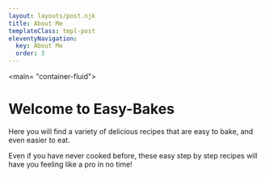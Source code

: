 ```yaml
---
layout: layouts/post.njk
title: About Me
templateClass: tmpl-post
eleventyNavigation:
  key: About Me
  order: 3
---
```


<main= "container-fluid">
<div class="row-md-p-4">
  <h1>Welcome to Easy-Bakes</h1>
  <p>Here you will find a variety of delicious recipes that are easy to bake, and even easier to eat.</p>
  <p>Even if you have never cooked before, these easy step by step recipes will have you feeling like a pro in no time!</p>
</div>
     
</main>